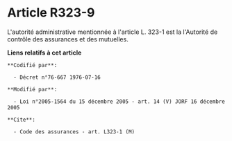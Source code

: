 # Article R323-9

L'autorité administrative mentionnée à l'article L. 323-1 est la l'Autorité de contrôle des assurances et des mutuelles.

**Liens relatifs à cet article**

	**Codifié par**:

	  - Décret n°76-667 1976-07-16

	**Modifié par**:

	  - Loi n°2005-1564 du 15 décembre 2005 - art. 14 (V) JORF 16 décembre 2005

	**Cite**:

	  - Code des assurances - art. L323-1 (M)
